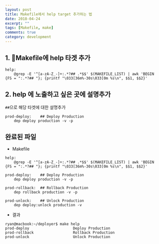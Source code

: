 ```yaml
---
layout: post
title: Makefile에서 help target 추가하는 법
date: 2018-04-24
excerpt: ""
tags: [Makefile, make]
comments: true
category: development
---
```


## 1. Makefile에 help 타겟 추가

```
help:
	@grep -E '^[a-zA-Z_-]+:.*?## .*$$' $(MAKEFILE_LIST) | awk 'BEGIN {FS = ":.*?## "}; {printf "\033[36m%-30s\033[0m %s\n", $$1, $$2}'

```

## 2. help 에 노출하고 싶은 곳에 설명추가

`##`으로 해당 타겟에 대한 설명추가

```
prod-deploy:    ## Deploy Production
	dep deploy production -v -p

```

## 완료된 파일

- Makefile

```
help:
	@grep -E '^[a-zA-Z_-]+:.*?## .*$$' $(MAKEFILE_LIST) | awk 'BEGIN {FS = ":.*?## "}; {printf "\033[36m%-30s\033[0m %s\n", $$1, $$2}'

prod-deploy:    ## Deploy Production
	dep deploy production -v -p

prod-rollback:  ## Rollback Production
	dep rollback production -v -p

prod-unlock:    ## Unlock Production
	dep deploy:unlock production -v

```

- 결과

```
ryan@macbook:~/deployer$ make help
prod-deploy                    Deploy Production
prod-rollback                  Rollback Production
prod-unlock                    Unlock Production
```
